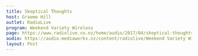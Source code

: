 ```yaml
---
title: Skeptical Thoughts
host: Graeme Hill
outlet: RadioLive
program: Weekend Variety Wireless
page: https://www.radiolive.co.nz/home/audio/2017/04/skeptical-thoughts-with-mark-honeychurch.html
audio: https://audio.mediaworks.nz/content/radiolive/Weekend Variety Wireless/April 2017/09_04_17_skeptical.mp3
layout: Post
---
```


<page-radio />

